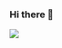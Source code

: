 ### Hi there 👋

<picture>
  <source
    srcset="https://github-readme-stats.vercel.app/api?username=Recouse&show_icons=true&custom_title=My+GitHub+Stats&theme=dark"
    media="(prefers-color-scheme: dark)"
  />
  <source
    srcset="https://github-readme-stats.vercel.app/api?username=Recouse&show_icons=true&custom_title=My+GitHub+Stats&theme=graywhite"
    media="(prefers-color-scheme: light), (prefers-color-scheme: no-preference)"
  />
  <img src="https://github-readme-stats.vercel.app/api?username=Recouse&show_icons=true&custom_title=My+GitHub+Stats&theme=graywhite" />
</picture>

<!--
**Recouse/Recouse** is a ✨ _special_ ✨ repository because its `README.md` (this file) appears on your GitHub profile.

Here are some ideas to get you started:

- 🔭 I’m currently working on ...
- 🌱 I’m currently learning ...
- 👯 I’m looking to collaborate on ...
- 🤔 I’m looking for help with ...
- 💬 Ask me about ...
- 📫 How to reach me: ...
- 😄 Pronouns: ...
- ⚡ Fun fact: ...
-->
